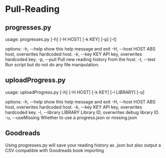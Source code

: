 # Pull-Reading

## progresses.py
usage: progresses.py [-h] [-H HOST] [-k KEY] [-p] [-t]

options:
  -h, --help       show this help message and exit
  -H, --host HOST  ABS host, overwrites hardcoded host.
  -k, --key KEY    API key, overwrites hardcoded key.
  -p, --pull       Pull new reading history from the host.
  -t, --test       Run script but do not do any file manipulation.

## uploadProgress.py
usage: uploadProgress.py [-h] [-H HOST] [-k KEY] [-l LIBRARY] [-u]

options:
  -h, --help            show this help message and exit
  -H, --host HOST       ABS host, overwrites hardcoded host.
  -k, --key KEY         API key, overwrites hardcoded key.
  -l, --library LIBRARY
                        Library ID, overwrites debug library ID.
  -u, --useMissing      Whether to use a progress.json or missing.json

## Goodreads
Using progresses.py will save your reading history as .json but also output a CSV compatible with Goodreads book importing